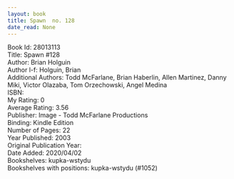 ```yaml
---
layout: book
title: Spawn  no. 128
date_read: None
---
```


Book Id: 28013113<br />
Title: Spawn #128<br />
Author: Brian Holguin<br />
Author l-f: Holguin, Brian<br />
Additional Authors: Todd McFarlane, Brian Haberlin, Allen Martinez, Danny Miki, Victor Olazaba, Tom Orzechowski, Angel  Medina<br />
ISBN: <br />
My Rating: 0<br />
Average Rating: 3.56<br />
Publisher: Image - Todd McFarlane Productions<br />
Binding: Kindle Edition<br />
Number of Pages: 22<br />
Year Published: 2003<br />
Original Publication Year: <br />
Date Added: 2020/04/02<br />
Bookshelves: kupka-wstydu<br />
Bookshelves with positions: kupka-wstydu (#1052)<br />

